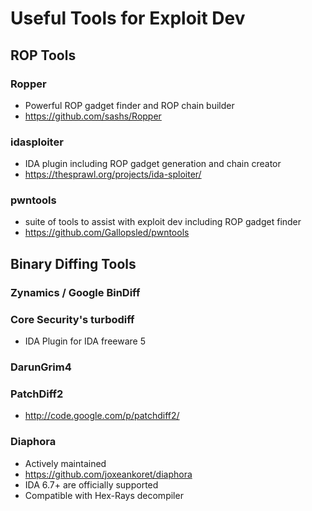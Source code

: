 # Useful Tools for Exploit Dev

## ROP Tools

### Ropper&#x20;

* Powerful ROP gadget finder and ROP chain builder
* https://github.com/sashs/Ropper

### idasploiter

* IDA plugin including ROP gadget generation and chain creator&#x20;
* https://thesprawl.org/projects/ida-sploiter/

### pwntools

* suite of tools to assist with exploit dev including ROP gadget finder
* https://github.com/Gallopsled/pwntools

## Binary Diffing Tools

### Zynamics / Google BinDiff

### Core Security's turbodiff

* IDA Plugin for IDA freeware 5

### DarunGrim4

### PatchDiff2

* http://code.google.com/p/patchdiff2/

### Diaphora

* Actively maintained&#x20;
* https://github.com/joxeankoret/diaphora
* IDA 6.7+ are officially supported&#x20;
* Compatible with Hex-Rays decompiler
